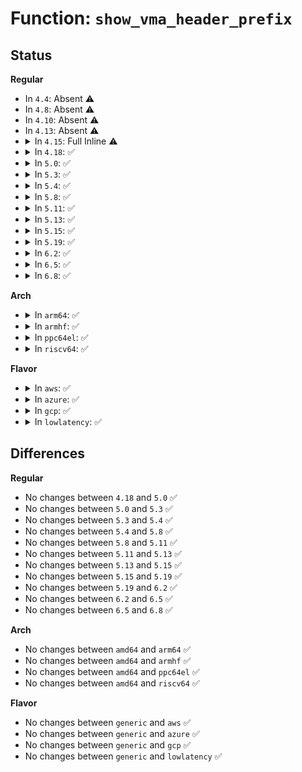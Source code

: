 # Function: <code>show_vma_header_prefix</code>

## Status
<b>Regular</b>
<ul>
<li>
In <code>4.4</code>: Absent ⚠️
</li>
<li>
In <code>4.8</code>: Absent ⚠️
</li>
<li>
In <code>4.10</code>: Absent ⚠️
</li>
<li>
In <code>4.13</code>: Absent ⚠️
</li>
<li>
<details>
<summary>In <code>4.15</code>: Full Inline ⚠️</summary>

**Collision:** Unique Static

**Inline:** Full

**Transformation:** False

**Instances:**

```
In fs/proc/task_mmu.c (ffffffff812ea578)
Location: fs/proc/task_mmu.c:279
Inline: True
```
</details>
</li>
<li>
<details>
<summary>In <code>4.18</code>: ✅</summary>

```c
void show_vma_header_prefix(struct seq_file *m, long unsigned int start, long unsigned int end, vm_flags_t flags, long long unsigned int pgoff, dev_t dev, long unsigned int ino);
```

**Collision:** Unique Static

**Inline:** No

**Transformation:** False

**Instances:**

```
In fs/proc/task_mmu.c (ffffffff81316d60)
Location: fs/proc/task_mmu.c:276
Inline: False
```
**Symbols:**

```
ffffffff81316d60-ffffffff81316ea2: show_vma_header_prefix (STB_LOCAL)
```
</details>
</li>
<li>
<details>
<summary>In <code>5.0</code>: ✅</summary>

```c
void show_vma_header_prefix(struct seq_file *m, long unsigned int start, long unsigned int end, vm_flags_t flags, long long unsigned int pgoff, dev_t dev, long unsigned int ino);
```

**Collision:** Unique Static

**Inline:** No

**Transformation:** False

**Instances:**

```
In fs/proc/task_mmu.c (ffffffff8132deb0)
Location: fs/proc/task_mmu.c:275
Inline: False
Direct callers:
  - fs/proc/task_mmu.c:show_smaps_rollup
  - fs/proc/task_mmu.c:show_map_vma
  - fs/proc/task_mmu.c:show_map_vma
```
**Symbols:**

```
ffffffff8132deb0-ffffffff8132dff2: show_vma_header_prefix (STB_LOCAL)
```
</details>
</li>
<li>
<details>
<summary>In <code>5.3</code>: ✅</summary>

```c
void show_vma_header_prefix(struct seq_file *m, long unsigned int start, long unsigned int end, vm_flags_t flags, long long unsigned int pgoff, dev_t dev, long unsigned int ino);
```

**Collision:** Unique Static

**Inline:** No

**Transformation:** False

**Instances:**

```
In fs/proc/task_mmu.c (ffffffff81355c50)
Location: fs/proc/task_mmu.c:279
Inline: False
Direct callers:
  - fs/proc/task_mmu.c:show_smaps_rollup
  - fs/proc/task_mmu.c:show_map_vma
  - fs/proc/task_mmu.c:show_map_vma
```
**Symbols:**

```
ffffffff81355c50-ffffffff81355d91: show_vma_header_prefix (STB_LOCAL)
```
</details>
</li>
<li>
<details>
<summary>In <code>5.4</code>: ✅</summary>

```c
void show_vma_header_prefix(struct seq_file *m, long unsigned int start, long unsigned int end, vm_flags_t flags, long long unsigned int pgoff, dev_t dev, long unsigned int ino);
```

**Collision:** Unique Static

**Inline:** No

**Transformation:** False

**Instances:**

```
In fs/proc/task_mmu.c (ffffffff8136dfb0)
Location: fs/proc/task_mmu.c:279
Inline: False
Direct callers:
  - fs/proc/task_mmu.c:show_smaps_rollup
  - fs/proc/task_mmu.c:show_map_vma
  - fs/proc/task_mmu.c:show_map_vma
```
**Symbols:**

```
ffffffff8136dfb0-ffffffff8136e0f1: show_vma_header_prefix (STB_LOCAL)
```
</details>
</li>
<li>
<details>
<summary>In <code>5.8</code>: ✅</summary>

```c
void show_vma_header_prefix(struct seq_file *m, long unsigned int start, long unsigned int end, vm_flags_t flags, long long unsigned int pgoff, dev_t dev, long unsigned int ino);
```

**Collision:** Unique Static

**Inline:** No

**Transformation:** False

**Instances:**

```
In fs/proc/task_mmu.c (ffffffff813b5b30)
Location: fs/proc/task_mmu.c:250
Inline: False
Direct callers:
  - fs/proc/task_mmu.c:show_smaps_rollup
  - fs/proc/task_mmu.c:show_map_vma
  - fs/proc/task_mmu.c:show_map_vma
```
**Symbols:**

```
ffffffff813b5b30-ffffffff813b5c71: show_vma_header_prefix (STB_LOCAL)
```
</details>
</li>
<li>
<details>
<summary>In <code>5.11</code>: ✅</summary>

```c
void show_vma_header_prefix(struct seq_file *m, long unsigned int start, long unsigned int end, vm_flags_t flags, long long unsigned int pgoff, dev_t dev, long unsigned int ino);
```

**Collision:** Unique Static

**Inline:** No

**Transformation:** False

**Instances:**

```
In fs/proc/task_mmu.c (ffffffff813c7320)
Location: fs/proc/task_mmu.c:250
Inline: False
Direct callers:
  - fs/proc/task_mmu.c:show_smaps_rollup
  - fs/proc/task_mmu.c:show_map_vma
  - fs/proc/task_mmu.c:show_map_vma
```
**Symbols:**

```
ffffffff813c7320-ffffffff813c7461: show_vma_header_prefix (STB_LOCAL)
```
</details>
</li>
<li>
<details>
<summary>In <code>5.13</code>: ✅</summary>

```c
void show_vma_header_prefix(struct seq_file *m, long unsigned int start, long unsigned int end, vm_flags_t flags, long long unsigned int pgoff, dev_t dev, long unsigned int ino);
```

**Collision:** Unique Static

**Inline:** No

**Transformation:** False

**Instances:**

```
In fs/proc/task_mmu.c (ffffffff813ce3b0)
Location: fs/proc/task_mmu.c:250
Inline: False
Direct callers:
  - fs/proc/task_mmu.c:show_smaps_rollup
  - fs/proc/task_mmu.c:show_map_vma
  - fs/proc/task_mmu.c:show_map_vma
```
**Symbols:**

```
ffffffff813ce3b0-ffffffff813ce4f1: show_vma_header_prefix (STB_LOCAL)
```
</details>
</li>
<li>
<details>
<summary>In <code>5.15</code>: ✅</summary>

```c
void show_vma_header_prefix(struct seq_file *m, long unsigned int start, long unsigned int end, vm_flags_t flags, long long unsigned int pgoff, dev_t dev, long unsigned int ino);
```

**Collision:** Unique Static

**Inline:** No

**Transformation:** False

**Instances:**

```
In fs/proc/task_mmu.c (ffffffff8141f6e0)
Location: fs/proc/task_mmu.c:250
Inline: False
Direct callers:
  - fs/proc/task_mmu.c:show_smaps_rollup
  - fs/proc/task_mmu.c:show_map_vma
  - fs/proc/task_mmu.c:show_map_vma
```
**Symbols:**

```
ffffffff8141f6e0-ffffffff8141f821: show_vma_header_prefix (STB_LOCAL)
```
</details>
</li>
<li>
<details>
<summary>In <code>5.19</code>: ✅</summary>

```c
void show_vma_header_prefix(struct seq_file *m, long unsigned int start, long unsigned int end, vm_flags_t flags, long long unsigned int pgoff, dev_t dev, long unsigned int ino);
```

**Collision:** Unique Static

**Inline:** No

**Transformation:** False

**Instances:**

```
In fs/proc/task_mmu.c (ffffffff81497590)
Location: fs/proc/task_mmu.c:251
Inline: False
Direct callers:
  - fs/proc/task_mmu.c:show_smaps_rollup
  - fs/proc/task_mmu.c:show_map_vma
  - fs/proc/task_mmu.c:show_map_vma
```
**Symbols:**

```
ffffffff81497590-ffffffff814976e6: show_vma_header_prefix (STB_LOCAL)
```
</details>
</li>
<li>
<details>
<summary>In <code>6.2</code>: ✅</summary>

```c
void show_vma_header_prefix(struct seq_file *m, long unsigned int start, long unsigned int end, vm_flags_t flags, long long unsigned int pgoff, dev_t dev, long unsigned int ino);
```

**Collision:** Unique Static

**Inline:** No

**Transformation:** False

**Instances:**

```
In fs/proc/task_mmu.c (ffffffff8152b5c0)
Location: fs/proc/task_mmu.c:254
Inline: False
Direct callers:
  - fs/proc/task_mmu.c:show_smaps_rollup
  - fs/proc/task_mmu.c:show_map_vma
  - fs/proc/task_mmu.c:show_map_vma
```
**Symbols:**

```
ffffffff8152b5c0-ffffffff8152b716: show_vma_header_prefix (STB_LOCAL)
```
</details>
</li>
<li>
<details>
<summary>In <code>6.5</code>: ✅</summary>

```c
void show_vma_header_prefix(struct seq_file *m, long unsigned int start, long unsigned int end, vm_flags_t flags, long long unsigned int pgoff, dev_t dev, long unsigned int ino);
```

**Collision:** Unique Static

**Inline:** No

**Transformation:** False

**Instances:**

```
In fs/proc/task_mmu.c (ffffffff81563960)
Location: fs/proc/task_mmu.c:254
Inline: False
Direct callers:
  - fs/proc/task_mmu.c:show_smaps_rollup
  - fs/proc/task_mmu.c:show_map_vma
  - fs/proc/task_mmu.c:show_map_vma
```
**Symbols:**

```
ffffffff81563960-ffffffff81563ab6: show_vma_header_prefix (STB_LOCAL)
```
</details>
</li>
<li>
<details>
<summary>In <code>6.8</code>: ✅</summary>

```c
void show_vma_header_prefix(struct seq_file *m, long unsigned int start, long unsigned int end, vm_flags_t flags, long long unsigned int pgoff, dev_t dev, long unsigned int ino);
```

**Collision:** Unique Static

**Inline:** No

**Transformation:** False

**Instances:**

```
In fs/proc/task_mmu.c (ffffffff8159a1f0)
Location: fs/proc/task_mmu.c:242
Inline: False
Direct callers:
  - fs/proc/task_mmu.c:show_smaps_rollup
  - fs/proc/task_mmu.c:show_map_vma
  - fs/proc/task_mmu.c:show_map_vma
```
**Symbols:**

```
ffffffff8159a1f0-ffffffff8159a346: show_vma_header_prefix (STB_LOCAL)
```
</details>
</li>
</ul>
<b>Arch</b>
<ul>
<li>
<details>
<summary>In <code>arm64</code>: ✅</summary>

```c
void show_vma_header_prefix(struct seq_file *m, long unsigned int start, long unsigned int end, vm_flags_t flags, long long unsigned int pgoff, dev_t dev, long unsigned int ino);
```

**Collision:** Unique Static

**Inline:** No

**Transformation:** False

**Instances:**

```
In fs/proc/task_mmu.c (ffff800010437a58)
Location: fs/proc/task_mmu.c:279
Inline: False
Direct callers:
  - fs/proc/task_mmu.c:show_smaps_rollup
  - fs/proc/task_mmu.c:show_map_vma
  - fs/proc/task_mmu.c:show_map_vma
```
**Symbols:**

```
ffff800010437a58-ffff800010437bac: show_vma_header_prefix (STB_LOCAL)
```
</details>
</li>
<li>
<details>
<summary>In <code>armhf</code>: ✅</summary>

```c
void show_vma_header_prefix(struct seq_file *m, long unsigned int start, long unsigned int end, vm_flags_t flags, long long unsigned int pgoff, dev_t dev, long unsigned int ino);
```

**Collision:** Unique Static

**Inline:** No

**Transformation:** False

**Instances:**

```
In fs/proc/task_mmu.c (c05ff70c)
Location: fs/proc/task_mmu.c:279
Inline: False
Direct callers:
  - fs/proc/task_mmu.c:show_smaps_rollup
  - fs/proc/task_mmu.c:show_map_vma
  - fs/proc/task_mmu.c:show_map_vma
```
**Symbols:**

```
c05ff70c-c05ff854: show_vma_header_prefix (STB_LOCAL)
```
</details>
</li>
<li>
<details>
<summary>In <code>ppc64el</code>: ✅</summary>

```c
void show_vma_header_prefix(struct seq_file *m, long unsigned int start, long unsigned int end, vm_flags_t flags, long long unsigned int pgoff, dev_t dev, long unsigned int ino);
```

**Collision:** Unique Static

**Inline:** No

**Transformation:** False

**Instances:**

```
In fs/proc/task_mmu.c (c000000000549f20)
Location: fs/proc/task_mmu.c:279
Inline: False
Direct callers:
  - fs/proc/task_mmu.c:show_smaps_rollup
  - fs/proc/task_mmu.c:show_map_vma
  - fs/proc/task_mmu.c:show_map_vma
```
**Symbols:**

```
c000000000549f20-c00000000054a0d0: show_vma_header_prefix (STB_LOCAL)
```
</details>
</li>
<li>
<details>
<summary>In <code>riscv64</code>: ✅</summary>

```c
void show_vma_header_prefix(struct seq_file *m, long unsigned int start, long unsigned int end, vm_flags_t flags, long long unsigned int pgoff, dev_t dev, long unsigned int ino);
```

**Collision:** Unique Static

**Inline:** No

**Transformation:** False

**Instances:**

```
In fs/proc/task_mmu.c (ffffffe0002d1c8c)
Location: fs/proc/task_mmu.c:279
Inline: False
Direct callers:
  - fs/proc/task_mmu.c:show_smaps_rollup
  - fs/proc/task_mmu.c:show_map_vma
  - fs/proc/task_mmu.c:show_map_vma
```
**Symbols:**

```
ffffffe0002d1c8c-ffffffe0002d1dd8: show_vma_header_prefix (STB_LOCAL)
```
</details>
</li>
</ul>
<b>Flavor</b>
<ul>
<li>
<details>
<summary>In <code>aws</code>: ✅</summary>

```c
void show_vma_header_prefix(struct seq_file *m, long unsigned int start, long unsigned int end, vm_flags_t flags, long long unsigned int pgoff, dev_t dev, long unsigned int ino);
```

**Collision:** Unique Static

**Inline:** No

**Transformation:** False

**Instances:**

```
In fs/proc/task_mmu.c (ffffffff81366590)
Location: fs/proc/task_mmu.c:279
Inline: False
Direct callers:
  - fs/proc/task_mmu.c:show_smaps_rollup
  - fs/proc/task_mmu.c:show_map_vma
  - fs/proc/task_mmu.c:show_map_vma
```
**Symbols:**

```
ffffffff81366590-ffffffff813666d1: show_vma_header_prefix (STB_LOCAL)
```
</details>
</li>
<li>
<details>
<summary>In <code>azure</code>: ✅</summary>

```c
void show_vma_header_prefix(struct seq_file *m, long unsigned int start, long unsigned int end, vm_flags_t flags, long long unsigned int pgoff, dev_t dev, long unsigned int ino);
```

**Collision:** Unique Static

**Inline:** No

**Transformation:** False

**Instances:**

```
In fs/proc/task_mmu.c (ffffffff81357230)
Location: fs/proc/task_mmu.c:279
Inline: False
Direct callers:
  - fs/proc/task_mmu.c:show_smaps_rollup
  - fs/proc/task_mmu.c:show_map_vma
  - fs/proc/task_mmu.c:show_map_vma
```
**Symbols:**

```
ffffffff81357230-ffffffff81357371: show_vma_header_prefix (STB_LOCAL)
```
</details>
</li>
<li>
<details>
<summary>In <code>gcp</code>: ✅</summary>

```c
void show_vma_header_prefix(struct seq_file *m, long unsigned int start, long unsigned int end, vm_flags_t flags, long long unsigned int pgoff, dev_t dev, long unsigned int ino);
```

**Collision:** Unique Static

**Inline:** No

**Transformation:** False

**Instances:**

```
In fs/proc/task_mmu.c (ffffffff81364060)
Location: fs/proc/task_mmu.c:279
Inline: False
Direct callers:
  - fs/proc/task_mmu.c:show_smaps_rollup
  - fs/proc/task_mmu.c:show_map_vma
  - fs/proc/task_mmu.c:show_map_vma
```
**Symbols:**

```
ffffffff81364060-ffffffff813641a1: show_vma_header_prefix (STB_LOCAL)
```
</details>
</li>
<li>
<details>
<summary>In <code>lowlatency</code>: ✅</summary>

```c
void show_vma_header_prefix(struct seq_file *m, long unsigned int start, long unsigned int end, vm_flags_t flags, long long unsigned int pgoff, dev_t dev, long unsigned int ino);
```

**Collision:** Unique Static

**Inline:** No

**Transformation:** False

**Instances:**

```
In fs/proc/task_mmu.c (ffffffff81377710)
Location: fs/proc/task_mmu.c:279
Inline: False
Direct callers:
  - fs/proc/task_mmu.c:show_smaps_rollup
  - fs/proc/task_mmu.c:show_map_vma
  - fs/proc/task_mmu.c:show_map_vma
```
**Symbols:**

```
ffffffff81377710-ffffffff81377851: show_vma_header_prefix (STB_LOCAL)
```
</details>
</li>
</ul>

## Differences
<b>Regular</b>
<ul>
<li>
No changes between <code>4.18</code> and <code>5.0</code> ✅
</li>
<li>
No changes between <code>5.0</code> and <code>5.3</code> ✅
</li>
<li>
No changes between <code>5.3</code> and <code>5.4</code> ✅
</li>
<li>
No changes between <code>5.4</code> and <code>5.8</code> ✅
</li>
<li>
No changes between <code>5.8</code> and <code>5.11</code> ✅
</li>
<li>
No changes between <code>5.11</code> and <code>5.13</code> ✅
</li>
<li>
No changes between <code>5.13</code> and <code>5.15</code> ✅
</li>
<li>
No changes between <code>5.15</code> and <code>5.19</code> ✅
</li>
<li>
No changes between <code>5.19</code> and <code>6.2</code> ✅
</li>
<li>
No changes between <code>6.2</code> and <code>6.5</code> ✅
</li>
<li>
No changes between <code>6.5</code> and <code>6.8</code> ✅
</li>
</ul>
<b>Arch</b>
<ul>
<li>
No changes between <code>amd64</code> and <code>arm64</code> ✅
</li>
<li>
No changes between <code>amd64</code> and <code>armhf</code> ✅
</li>
<li>
No changes between <code>amd64</code> and <code>ppc64el</code> ✅
</li>
<li>
No changes between <code>amd64</code> and <code>riscv64</code> ✅
</li>
</ul>
<b>Flavor</b>
<ul>
<li>
No changes between <code>generic</code> and <code>aws</code> ✅
</li>
<li>
No changes between <code>generic</code> and <code>azure</code> ✅
</li>
<li>
No changes between <code>generic</code> and <code>gcp</code> ✅
</li>
<li>
No changes between <code>generic</code> and <code>lowlatency</code> ✅
</li>
</ul>
